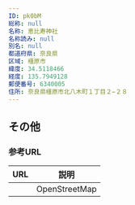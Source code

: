 ```yaml
---
ID: pk0bM
総称: null
名称: 恵比寿神社
名称読み: null
別名: null
都道府県: 奈良県
区域: 橿原市
緯度: 34.5118466
経度: 135.7949128
郵便番号: 6340005
住所: 奈良県橿原市北八木町１丁目２−２８
---
```


## その他

### 参考URL

| URL | 説明          |
| --- | ------------- |
|     | OpenStreetMap |
